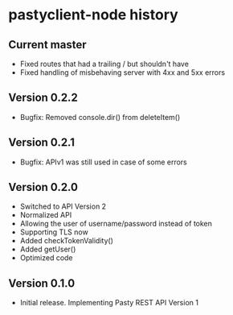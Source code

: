 pastyclient-node history
========================

Current master
--------------
  * Fixed routes that had a trailing / but shouldn't have
  * Fixed handling of misbehaving server with 4xx and 5xx errors

Version 0.2.2
-------------
  * Bugfix: Removed console.dir() from deleteItem()

Version 0.2.1
-------------
  * Bugfix: APIv1 was still used in case of some errors

Version 0.2.0
-------------
  * Switched to API Version 2
  * Normalized API
  * Allowing the user of username/password instead of token
  * Supporting TLS now
  * Added checkTokenValidity()
  * Added getUser()
  * Optimized code

Version 0.1.0
-------------
  * Initial release. Implementing Pasty REST API Version 1
